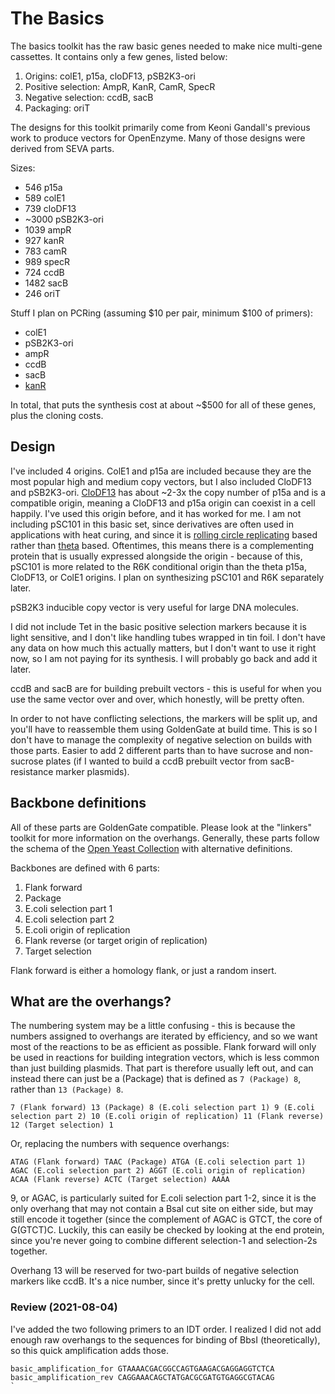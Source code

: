 # The Basics

The basics toolkit has the raw basic genes needed to make nice multi-gene cassettes. It contains only a few genes, listed below:

1. Origins: colE1, p15a, cloDF13, pSB2K3-ori
2. Positive selection: AmpR, KanR, CamR, SpecR
3. Negative selection: ccdB, sacB
4. Packaging: oriT

The designs for this toolkit primarily come from Keoni Gandall's previous work to produce vectors for OpenEnzyme. Many of those designs were derived from SEVA parts. 

Sizes:
 - 546 p15a
 - 589 colE1
 - 739 cloDF13
 - ~3000 pSB2K3-ori
 - 1039 ampR
 - 927 kanR
 - 783 camR
 - 989 specR
 - 724 ccdB
 - 1482 sacB
 - 246 oriT

Stuff I plan on PCRing (assuming $10 per pair, minimum $100 of primers):
- colE1
- pSB2K3-ori
- ampR
- ccdB
- sacB
- [kanR](https://stanford.freegenes.org/collections/open-genes/products/expression-tookit)

In total, that puts the synthesis cost at about ~$500 for all of these genes, plus the cloning costs. 

## Design

I've included 4 origins. ColE1 and p15a are included because they are the most popular high and medium copy vectors, but I also included CloDF13 and pSB2K3-ori. [CloDF13](https://openwetware.org/wiki/CH391L/S12/Origins_of_Replication) has about ~2-3x the copy number of p15a and is a compatible origin, meaning a CloDF13 and p15a origin can coexist in a cell happily. I've used this origin before, and it has worked for me. I am not including pSC101 in this basic set, since derivatives are often used in applications with heat curing, and since it is [rolling circle replicating](https://en.wikipedia.org/wiki/Rolling_circle_replication) based rather than [theta](https://en.wikipedia.org/wiki/Theta_structure) based. Oftentimes, this means there is a complementing protein that is usually expressed alongside the origin - because of this, pSC101 is more related to the R6K conditional origin than the theta p15a, CloDF13, or ColE1 origins. I plan on synthesizing pSC101 and R6K separately later. 

pSB2K3 inducible copy vector is very useful for large DNA molecules.

I did not include Tet in the basic positive selection markers because it is light sensitive, and I don't like handling tubes wrapped in tin foil. I don't have any data on how much this actually matters, but I don't want to use it right now, so I am not paying for its synthesis. I will probably go back and add it later. 

ccdB and sacB are for building prebuilt vectors - this is useful for when you use the same vector over and over, which honestly, will be pretty often. 

In order to not have conflicting selections, the markers will be split up, and you'll have to reassemble them using GoldenGate at build time. This is so I don't have to manage the complexity of negative selection on builds with those parts. Easier to add 2 different parts than to have sucrose and non-sucrose plates (if I wanted to build a ccdB prebuilt vector from sacB-resistance marker plasmids).

## Backbone definitions

All of these parts are GoldenGate compatible. Please look at the "linkers" toolkit for more information on the overhangs. Generally, these parts follow the schema of the [Open Yeast Collection](https://docs.google.com/spreadsheets/d/1hhiKwaTJyWajH1fEUxZ_79DP4TRtlCBLvO6EtcqtxeY/edit#gid=1869543333) with alternative definitions.

Backbones are defined with 6 parts:

1. Flank forward
2. Package
3. E.coli selection part 1
4. E.coli selection part 2
5. E.coli origin of replication
6. Flank reverse (or target origin of replication)
7. Target selection

Flank forward is either a homology flank, or just a random insert. 


## What are the overhangs?

The numbering system may be a little confusing - this is because the numbers assigned to overhangs are iterated by efficiency, and so we want most of the reactions to be as efficient as possible. Flank forward will only be used in reactions for building integration vectors, which is less common than just building plasmids. That part is therefore usually left out, and can instead there can just be a (Package) that is defined as `7 (Package) 8`, rather than `13 (Package) 8`.

`7 (Flank forward) 13 (Package) 8 (E.coli selection part 1) 9 (E.coli selection part 2) 10 (E.coli origin of replication) 11 (Flank reverse) 12 (Target selection) 1`

Or, replacing the numbers with sequence overhangs:

`ATAG (Flank forward) TAAC (Package) ATGA (E.coli selection part 1) AGAC (E.coli selection part 2) AGGT (E.coli origin of replication) ACAA (Flank reverse) ACTC (Target selection) AAAA`

9, or AGAC, is particularly suited for E.coli selection part 1-2, since it is the only overhang that may not contain a BsaI cut site on either side, but may still encode it together (since the complement of AGAC is GTCT, the core of G(GTCT)C. Luckily, this can easily be checked by looking at the end protein, since you're never going to combine different selection-1 and selection-2s together.

Overhang 13 will be reserved for two-part builds of negative selection markers like ccdB. It's a nice number, since it's pretty unlucky for the cell.

### Review (2021-08-04)
I've added the two following primers to an IDT order. I realized I did not add enough raw overhangs to the sequences for binding of BbsI (theoretically), so this quick amplification adds those.
```
basic_amplification_for	GTAAAACGACGGCCAGTGAAGACGAGGAGGTCTCA
basic_amplification_rev	CAGGAAACAGCTATGACGCGATGTGAGGCGTACAG
`
